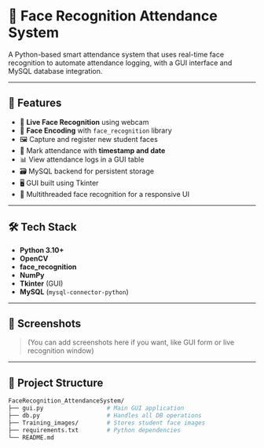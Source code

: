 # 🧠 Face Recognition Attendance System

A Python-based smart attendance system that uses real-time face recognition to automate attendance logging, with a GUI interface and MySQL database integration.

---

## 🚀 Features

- 🎥 **Live Face Recognition** using webcam
- 🧠 **Face Encoding** with `face_recognition` library
- 🖼️ Capture and register new student faces
- 🧾 Mark attendance with **timestamp and date**
- 📊 View attendance logs in a GUI table
- 🗃️ MySQL backend for persistent storage
- 🖥️ GUI built using Tkinter
- 🧵 Multithreaded face recognition for a responsive UI

---

## 🛠️ Tech Stack

- **Python 3.10+**
- **OpenCV**
- **face_recognition**
- **NumPy**
- **Tkinter** (GUI)
- **MySQL** (`mysql-connector-python`)

---

## 📸 Screenshots

> (You can add screenshots here if you want, like GUI form or live recognition window)

---

## 📁 Project Structure

```bash
FaceRecognition_AttendanceSystem/
├── gui.py                  # Main GUI application
├── db.py                   # Handles all DB operations
├── Training_images/        # Stores student face images
├── requirements.txt        # Python dependencies
└── README.md
